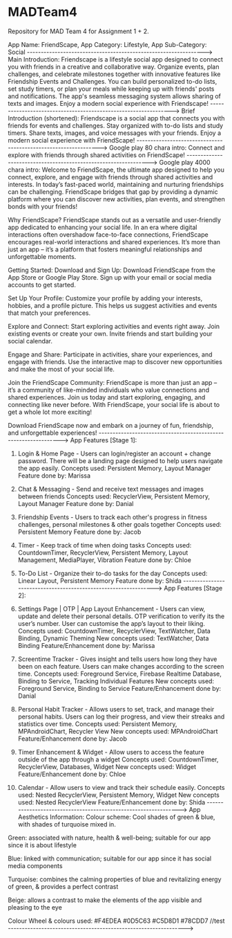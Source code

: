 # MADTeam4
Repository for MAD Team 4 for Assignment 1 + 2.

App Name: FriendScape,
App Category: Lifestyle,
App Sub-Category: Social
---------------------------------------------------------------->
Main Introduction:
Friendscape is a lifestyle social app designed to connect you with friends in a creative and collaborative way.
Organize events, plan challenges, and celebrate milestones together with innovative features like Friendship Events and Challenges.
You can build personalized to-do lists, set study timers, or plan your meals while keeping up with friends' posts and notifications.
The app's seamless messaging system allows sharing of texts and images.
Enjoy a modern social experience with Friendscape!
---------------------------------------------------------------->
Brief Introduction (shortened):
Friendscape is a social app that connects you with friends for events and challenges.
Stay organized with to-do lists and study timers. Share texts, images, and voice messages with your friends.
Enjoy a modern social experience with FriendScape!
---------------------------------------------------------------->
Google play 80 chara intro:
Connect and explore with friends through shared activities on FriendScape!
---------------------------------------------------------------->
Google play 4000 chara intro:
Welcome to FriendScape, the ultimate app designed to help you connect, explore, and engage with friends through shared activities and interests.
In today’s fast-paced world, maintaining and nurturing friendships can be challenging.
FriendScape bridges that gap by providing a dynamic platform where you can discover new activities, plan events, and strengthen bonds with your friends!

Why FriendScape?
FriendScape stands out as a versatile and user-friendly app dedicated to enhancing your social life.
In an era where digital interactions often overshadow face-to-face connections, FriendScape encourages real-world interactions and shared experiences.
It’s more than just an app – it’s a platform that fosters meaningful relationships and unforgettable moments.

Getting Started:
Download and Sign Up: Download FriendScape from the App Store or Google Play Store.
Sign up with your email or social media accounts to get started.

Set Up Your Profile: Customize your profile by adding your interests, hobbies, and a profile picture.
This helps us suggest activities and events that match your preferences.

Explore and Connect: Start exploring activities and events right away.
Join existing events or create your own. Invite friends and start building your social calendar.

Engage and Share: Participate in activities, share your experiences, and engage with friends.
Use the interactive map to discover new opportunities and make the most of your social life.

Join the FriendScape Community:
FriendScape is more than just an app – it’s a community of like-minded individuals who value connections and shared experiences.
Join us today and start exploring, engaging, and connecting like never before.
With FriendScape, your social life is about to get a whole lot more exciting!

Download FriendScape now and embark on a journey of fun, friendship, and unforgettable experiences!
---------------------------------------------------------------->
App Features [Stage 1]:
1. Login & Home Page - Users can login/register an account + change password.
There will be a landing page designed to help users navigate the app easily.
Concepts used: Persistent Memory, Layout Manager
Feature done by: Marissa

2. Chat & Messaging - Send and receive text messages and images between friends
Concepts used: RecyclerView, Persistent Memory, Layout Manager
Feature done by: Danial

3. Friendship Events - Users to track each other's progress in fitness challenges, personal milestones & other goals together
Concepts used: Persistent Memory
Feature done by: Jacob

4. Timer - Keep track of time when doing tasks
Concepts used: CountdownTimer, RecyclerView, Persistent Memory, Layout Management, MediaPlayer, Vibration
Feature done by: Chloe

5. To-Do List - Organize their to-do tasks for the day
Concepts used: Linear Layout, Persistent Memory
Feature done by: Shida
---------------------------------------------------------------->
App Features [Stage 2]:
1. Settings Page | OTP | App Layout Enhancement - Users can view, update and delete their personal details.
OTP verification to verify its the user’s number.
User can customise the app’s layout to their liking.
Concepts used: CountdownTimer, RecyclerView, TextWatcher, Data Binding, Dynamic Theming
New concepts used: TextWatcher, Data Binding
Feature/Enhancement done by: Marissa

2. Screentime Tracker - Gives insight and tells users how long they have been on each feature.
Users can make changes according to the screen time.
Concepts used: Foreground Service, Firebase Realtime Database, Binding to Service, Tracking Individual Features
New concepts used: Foreground Service, Binding to Service
Feature/Enhancement done by: Danial

3. Personal Habit Tracker -  Allows users to set, track, and manage their personal habits.
Users can log their progress, and view their streaks and statistics over time.
Concepts used: Persistent Memory, MPAndroidChart, Recycler View
New concepts used: MPAndroidChart
Feature/Enhancement done by: Jacob

4. Timer Enhancement & Widget - Allow users to access the feature outside of the app through a widget
Concepts used: CountdownTimer, RecyclerView, Databases, Widget
New concepts used: Widget
Feature/Enhancement done by: Chloe

5. Calendar - Allow users to view and track their schedule easily.
Concepts used: Nested RecyclerView, Persistent Memory, Widget
New concepts used: Nested RecyclerView
Feature/Enhancement done by: Shida
---------------------------------------------------------------->
App Aesthetics Information:
Colour scheme: Cool shades of green & blue, with shades of turquoise mixed in.

Green: associated with nature, health & well-being; suitable for our app since it is about lifestyle

Blue: linked with communication; suitable for our app since it has social media components

Turquoise: combines the calming properties of blue and revitalizing energy of green, & provides a perfect contrast

Beige: allows a contrast to make the elements of the app visible and pleasing to the eye

Colour Wheel & colours used:
#F4EDEA
#0D5C63
#C5D8D1
#78CDD7
//test
---------------------------------------------------------------->